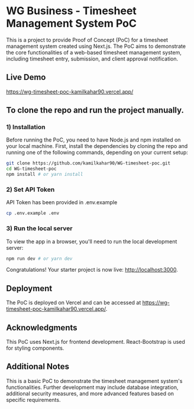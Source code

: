 # WG Business - Timesheet Management System PoC
This is a project to provide Proof of Concept (PoC) for a timesheet management system created using Next.js. The PoC aims to demonstrate the core functionalities of a web-based timesheet management system, including timesheet entry, submission, and client approval notification.

## Live Demo
https://wg-timesheet-poc-kamilkahar90.vercel.app/


## To clone the repo and run the project manually.
### 1) Installation
Before running the PoC, you need to have Node.js and npm installed on your local machine.
First, install the dependencies by cloning the repo and running one of the following commands, depending on your current setup:
```bash
git clone https://github.com/kamilkahar90/WG-timesheet-poc.git
cd WG-timesheet-poc
npm install # or yarn install
```

### 2) Set API Token

API Token has been provided in .env.example

```bash
cp .env.example .env
```

### 3) Run the local server

To view the app in a browser, you'll need to run the local development server:

```bash
npm run dev # or yarn dev
```

Congratulations! Your starter project is now live: [http://localhost:3000](http://localhost:3000).

## Deployment
The PoC is deployed on Vercel and can be accessed at https://wg-timesheet-poc-kamilkahar90.vercel.app/.

## Acknowledgments
This PoC uses Next.js for frontend development.
React-Bootstrap is used for styling components.

## Additional Notes
This is a basic PoC to demonstrate the timesheet management system's functionalities. Further development may include database integration, additional security measures, and more advanced features based on specific requirements.
